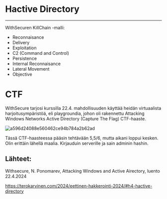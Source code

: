 # Hactive Directory
----



WithSecuren KillChain -malli:

- Reconnaisance
- Delivery
- Exploitation
- C2 (Command and Control)
- Persistence
- Internal Reconnaisance
- Lateral Movement
- Objective


# CTF

WithSecure tarjosi kurssilla 22.4. mahdollisuuden käyttää heidän virtuaalista harjoitusympäristöä, eli playgroundia, johon oli rakennettu Attacking Windows Networks Active Directory (Capture The Flag) CTF-haaste. 

![a596d24088e560462ce94b784a2b62ad](https://github.com/Vanam0/tunkeutumistestaus/assets/122449444/20ee3f06-740f-4da6-b756-505f4408c98e)


Tässä CTF-haasteessa pääsin tehtävään 5,5/6, mutta aikani loppui kesken. Olin erittäin lähellä maalia. Kirjauduin serverille ja sain adminin hashin.








## Lähteet:

Withsecure, N. Ponomarev, Attacking Windows and Active Airectory, luento 22.4.2024

https://terokarvinen.com/2024/eettinen-hakkerointi-2024/#h4-hactive-directory

